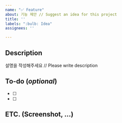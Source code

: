 ```yaml
---
name: "✅ Feature"
about: 기능 제안 // Suggest an idea for this project
title: ''
labels: ":bulb: Idea"
assignees: ''

---
```


## Description

설명을 작성해주세요 // Please write description

## To-do (*optional*)

- [ ]
- [ ]

## ETC. (Screenshot, ...)

